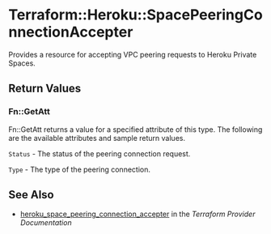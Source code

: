 # Terraform::Heroku::SpacePeeringConnectionAccepter

Provides a resource for accepting VPC peering requests to Heroku Private Spaces.

## Return Values

### Fn::GetAtt

Fn::GetAtt returns a value for a specified attribute of this type. The following are the available attributes and sample return values.

`Status` - The status of the peering connection request.

`Type` - The type of the peering connection.

## See Also

* [heroku_space_peering_connection_accepter](https://www.terraform.io/docs/providers/heroku/r/space_peering_connection_accepter.html) in the _Terraform Provider Documentation_
